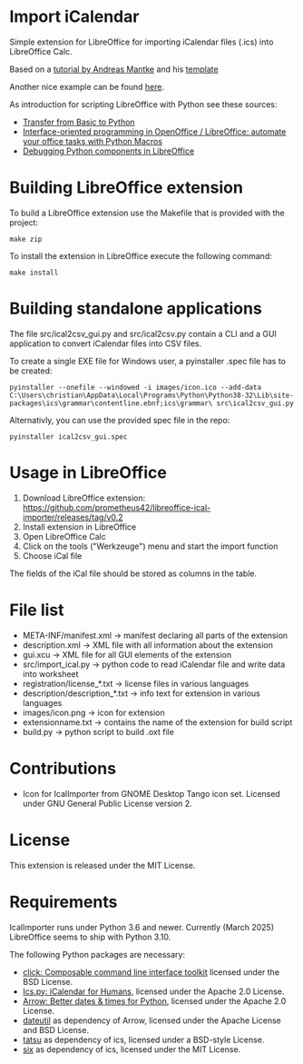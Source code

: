 
# Import iCalendar

Simple extension for LibreOffice for importing iCalendar files (.ics) into LibreOffice Calc.

Based on a [tutorial by Andreas Mantke](https://amantke.de/wp-content/uploads/2018/08/extensionsbook_20180831.pdf) and his [template](https://github.com/andreasma/extensionbook/tree/master/extensiontemplates/extension_basic_design)

Another nice example can be found [here](https://blog.mdda.net/oss/2011/10/07/python-libreoffice).

As introduction for scripting LibreOffice with Python see these sources:

* [Transfer from Basic to Python](https://wiki.openoffice.org/wiki/Python/Transfer_from_Basic_to_Python)
* [Interface-oriented programming in OpenOffice / LibreOffice: automate your office tasks with Python Macros](https://christopher5106.github.io/office/2015/12/06/openoffice-libreoffice-automate-your-office-tasks-with-python-macros.html)
* [Debugging Python components in LibreOffice](https://wiki.documentfoundation.org/Development/How_to_debug#Debugging_Python_components_in_LibreOffice)

# Building LibreOffice extension

To build a LibreOffice extension use the Makefile that is provided with the project:

    make zip

To install the extension in LibreOffice execute the following command:

    make install

# Building standalone applications

The file src/ical2csv_gui.py and src/ical2csv.py contain a CLI and a GUI application to convert iCalendar files into CSV files.

To create a single EXE file for Windows user, a pyinstaller .spec file has to be created:

    pyinstaller --onefile --windowed -i images/icon.ico --add-data C:\Users\christian\AppData\Local\Programs\Python\Python38-32\Lib\site-packages\ics\grammar\contentline.ebnf;ics\grammar\ src\ical2csv_gui.py

Alternativly, you can use the provided spec file in the repo:

    pyinstaller ical2csv_gui.spec 

# Usage in LibreOffice

1. Download LibreOffice extension: https://github.com/prometheus42/libreoffice-ical-importer/releases/tag/v0.2
2. Install extension in LibreOffice
3. Open LibreOffice Calc
4. Click on the tools ("Werkzeuge") menu and start the import function
5. Choose iCal file

The fields of the iCal file should be stored as columns in the table.

# File list

* META-INF/manifest.xml -> manifest declaring all parts of the extension
* description.xml -> XML file with all information about the extension
* gui.xcu -> XML file for all GUI elements of the extension
* src/import_ical.py -> python code to read iCalendar file and write data into worksheet
* registration/license_*.txt -> license files in various languages
* description/description_*.txt -> info text for extension in various languages
* images/icon.png -> icon for extension
* extensionname.txt -> contains the name of the extension for build script
* build.py -> python script to build .oxt file

# Contributions

* Icon for IcalImporter from GNOME Desktop Tango icon set. Licensed under GNU General Public License version 2.

# License

This extension is released under the MIT License.

# Requirements

IcalImporter runs under Python 3.6 and newer. Currently (March 2025) LibreOffice seems to ship with Python 3.10.

The following Python packages are necessary:

* [click: Composable command line interface toolkit](https://palletsprojects.com/p/click/) licensed under the BSD License.
* [Ics.py: iCalendar for Humans](https://github.com/C4ptainCrunch/ics.py/), licensed under the Apache 2.0 License.
* [Arrow: Better dates & times for Python](https://github.com/crsmithdev/arrow/), licensed under the Apache 2.0 License.
* [dateutil](https://github.com/dateutil/dateutil/) as dependency of Arrow, licensed under the Apache License and BSD License.
* [tatsu](https://github.com/neogeny/tatsu) as dependency of ics, licensed under a BSD-style License.
* [six](https://github.com/benjaminp/six) as dependency of ics, licensed under the MIT License.

